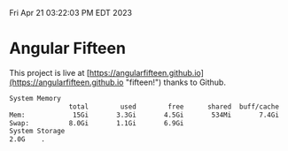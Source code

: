 Fri Apr 21 03:22:03 PM EDT 2023

# Angular Fifteen


This project is live at [https://angularfifteen.github.io](https://angularfifteen.github.io "fifteen!") thanks to Github.

```bash
System Memory
               total        used        free      shared  buff/cache   available
Mem:            15Gi       3.3Gi       4.5Gi       534Mi       7.4Gi        11Gi
Swap:          8.0Gi       1.1Gi       6.9Gi
System Storage
2.0G	.
